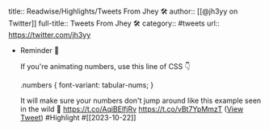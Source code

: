 title:: Readwise/Highlights/Tweets From Jhey 🛠
author:: [[@jh3yy on Twitter]]
full-title:: Tweets From Jhey 🛠
category:: #tweets
url:: https://twitter.com/jh3yy

- Reminder 📢
  
  If you're animating numbers, use this line of CSS 👇
  
  .numbers {
  font-variant: tabular-nums;
  }
  
  It will make sure your numbers don't jump around like this example seen in the wild 🤙 https://t.co/AqiBElfjRv https://t.co/vBt7YpMmzT ([View Tweet](https://twitter.com/jh3yy/status/1715409590320288041)) #Highlight #[[2023-10-22]]